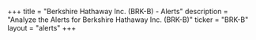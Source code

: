 +++
title = "Berkshire Hathaway Inc. (BRK-B) - Alerts"
description = "Analyze the Alerts for Berkshire Hathaway Inc. (BRK-B)"
ticker = "BRK-B"
layout = "alerts"
+++

